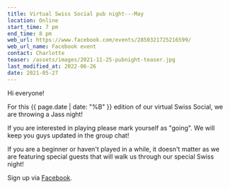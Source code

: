 ```yaml
---
title: Virtual Swiss Social pub night---May
location: Online
start_time: 7 pm
end_time: 8 pm
web_url: https://www.facebook.com/events/2850321725216599/
web_url_name: Facebook event
contact: Charlotte
teaser: /assets/images/2021-11-25-pubnight-teaser.jpg
last_modified_at: 2022-06-26
date: 2021-05-27
---
```


Hi everyone!

For this {{ page.date | date: "%B" }} edition of our virtual Swiss Social, we
are throwing a Jass night!

If you are interested in playing please mark yourself as "going". We will keep
you guys updated in the group chat!

If you are a beginner or haven't played in a while, it doesn't matter as we are
featuring special guests that will walk us through our special Swiss night!

Sign up via [Facebook].

[facebook]: <{{ page.web_url }}>
